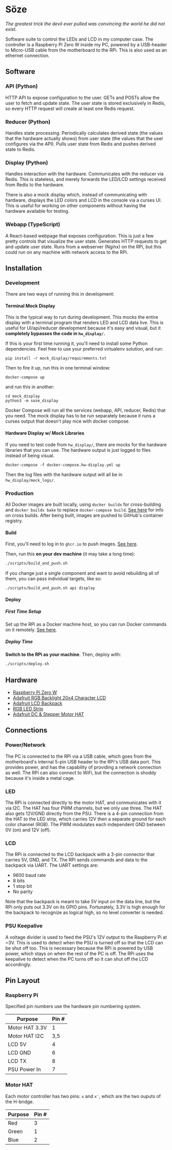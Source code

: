 # Söze

_The greatest trick the devil ever pulled was convincing the world he did not exist._

Software suite to control the LEDs and LCD in my computer case. The controller is a Raspberry Pi Zero W inside my PC, powered by a USB-header to Micro-USB cable from the motherboard to the RPi. This is also used as an ethernet connection.

## Software

### API (Python)

HTTP API to expose configuration to the user. GETs and POSTs allow the user to fetch and update state. The user state is stored exclusively in Redis, so every HTTP request will create at least one Redis request.

### Reducer (Python)

Handles state processing. Periodically calculates derived state (the values that the hardware actually shows) from user state (the values that the user configures via the API). Pulls user state from Redis and pushes derived state to Redis.

### Display (Python)

Handles interaction with the hardware. Communicates with the reducer via Redis. This is stateless, and merely forwards the LED/LCD settings received from Redis to the hardware.

There is also a mock display which, instead of communicating with hardware, displays the LED colors and LCD in the console via a curses UI. This is useful for working on other components without having the hardware available for testing.

### Webapp (TypeScript)

A React-based webpage that exposes configuration. This is just a few pretty controls that visualize the user state. Generates HTTP requests to get and update user state. Runs from a webserver (Nginx) on the RPi, but this could run on any machine with network access to the RPi.

## Installation

### Development

There are two ways of running this in development:

#### Terminal Mock Display

This is the typical way to run during development. This mocks the entire display with a terminal program that renders LED and LCD data live. This is useful for UI/api/reducer development because it's easy and visual, but it **completely bypasses the code in `hw_display/`.**

If this is your first time running it, you'll need to install some Python dependencies. Feel free to use your preferred virtualenv solution, and run:

```
pip install -r mock_display/requirements.txt
```

Then to fire it up, run this in one terminal window:

```
docker-compose up
```

and run this in another:

```
cd mock_display
python3 -m soze_display
```

Docker Compose will run all the services (webapp, API, reducer, Redis) that you need. The mock display has to be run separately because it runs a curses output that doesn't play nice with docker compose.

#### Hardware Display w/ Mock Libraries

If you need to test code from `hw_display/`, there are mocks for the hardware libraries that you can use. The hardware output is just logged to files instead of being visual.

```
docker-compose -f docker-compose.hw-display.yml up
```

Then the log files with the hardware output will all be in `hw_display/mock_logs/`.

### Production

All Docker images are built locally, using `docker buildx` for cross-building and `docker buildx bake` to replace `docker-compose build`. [See here](https://www.docker.com/blog/multi-platform-docker-builds/) for info on cross builds. After being built, images are pushed to GitHub's container registry.

#### Build

First, you'll need to log in to `ghcr.io` to push images. [See here](https://docs.github.com/en/packages/guides/configuring-docker-for-use-with-github-packages#authenticating-to-github-packages).

Then, run this **on your dev machine** (it may take a long time):

```sh
./scripts/build_and_push.sh
```

If you change just a single component and want to avoid rebuilding all of them, you can pass individual targets, like so:

```sh
./scripts/build_and_push.sh api display
```

#### Deploy

##### First Time Setup

Set up the RPi as a Docker machine host, so you can run Docker commands on it remotely. [See here](https://gist.github.com/calebbrewer/c41cab61216d8845b59fcc51f36343a7).

##### Deploy Time

**Switch to the RPi as your machine**. Then, deploy with:

```sh
./scripts/deploy.sh
```

## Hardware

- [Raspberry Pi Zero W](https://www.raspberrypi.org/products/pi-zero/)
- [Adafruit RGB Backlight 20x4 Character LCD](https://www.adafruit.com/product/498)
- [Adafruit LCD Backpack](https://www.adafruit.com/product/781)
- [RGB LED Strip](https://www.adafruit.com/product/346)
- [Adafruit DC & Stepper Motor HAT](https://www.adafruit.com/product/2348)

## Connections

### Power/Network

The PC is connected to the RPi via a USB cable, which goes from the motherboard's internal 5-pin USB header to the RPi's USB data port. This provides power, and has the capability of providing a network connection as well. The RPi can also connect to WiFi, but the connection is shoddy because it's inside a metal cage.

### LED

The RPi is connected directly to the motor HAT, and communicates with it via I2C. The HAT has four PWM channels, but we only use three. The HAT also gets 12V/GND directly from the PSU. There is a 4-pin connection from the HAT to the LED strip, which carries 12V then a separate ground for each color channel (RGB). The PWM modulates each independent GND between 0V (on) and 12V (off).

### LCD

The RPi is connected to the LCD backpack with a 3-pin connector that carries 5V, GND, and TX. The RPi sends commands and data to the backpack via UART. The UART settings are:

- 9600 baud rate
- 8 bits
- 1 stop bit
- No parity

Note that the backpack is meant to take 5V input on the data line, but the RPi only puts out 3.3V on its GPIO pins. Fortunately, 3.3V is high enough for the backpack to recognize as logical high, so no level converter is needed.

### PSU Keepalive

A voltage divider is used to feed the PSU's 12V output to the Raspberry Pi at ~3V. This is used to detect when the PSU is turned off so that the LCD can be shut off too. This is necessary because the RPi is powered by USB power, which stays on when the rest of the PC is off. The RPi uses the keepalive to detect when the PC turns off so it can shut off the LCD accordingly.

## Pin Layout

### Raspberry Pi

Specified pin numbers use the hardware pin numbering system.

| Purpose        | Pin # |
| -------------- | ----- |
| Motor HAT 3.3V | 1     |
| Motor HAT I2C  | 3,5   |
| LCD 5V         | 4     |
| LCD GND        | 6     |
| LCD TX         | 8     |
| PSU Power In   | 7     |

### Motor HAT

Each motor controller has two pins: `x` and `x'`, which are the two ouputs of the H-bridge.

| Purpose | Pin # |
| ------- | ----- |
| Red     | 3     |
| Green   | 1     |
| Blue    | 2     |
